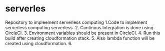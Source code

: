 # serverles
Repository to impleement serverless computing
1.Code to implement serverless computing serverless.
2. Continous Integration is done using CircleCI.
3. Environment variables should be present in CircleCI.
4. Run this build after creating cloudformation stack.
5. Also lambda function will be created using cloudformation.
6. 